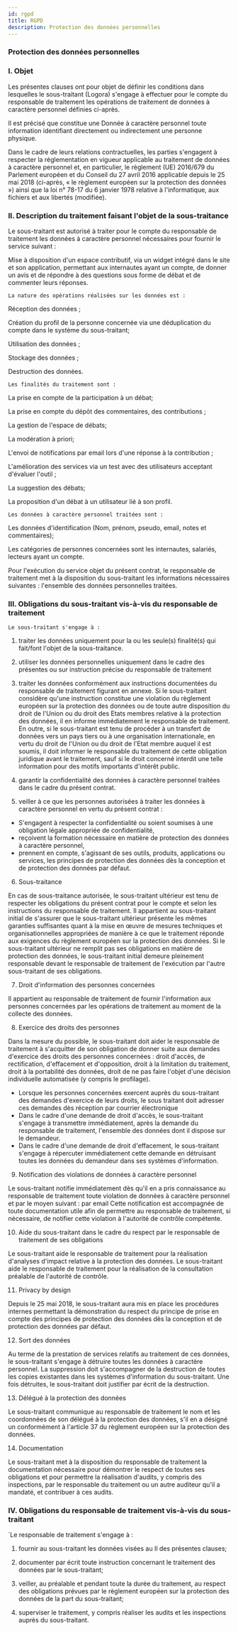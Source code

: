 ```yaml
---
id: rgpd
title: RGPD
description: Protection des données personnelles 
---
```


### Protection des données personnelles 

### I. Objet 

Les présentes clauses ont pour objet de définir les conditions dans lesquelles le sous-traitant (Logora) s'engage à effectuer pour le compte du responsable de traitement les opérations de traitement de données à caractère personnel définies ci-après. 

Il est précisé que constitue une Donnée à caractère personnel toute information identifiant directement ou indirectement une personne physique. 

Dans le cadre de leurs relations contractuelles, les parties s'engagent à respecter la réglementation en vigueur applicable au traitement de données à caractère personnel et, en particulier, le règlement (UE) 2016/679 du Parlement européen et du Conseil du 27 avril 2016 applicable depuis le 25 mai 2018 (ci-après, « le règlement européen sur la protection des données ») ainsi que la loi n° 78-17 du 6 janvier 1978 relative à l'informatique, aux fichiers et aux libertés (modifiée). 

### II. Description du traitement faisant l'objet de la sous-traitance 

Le sous-traitant est autorisé à traiter pour le compte du responsable de traitement les données à caractère personnel nécessaires pour fournir le service suivant : 

Mise à disposition d'un espace contributif, via un widget intégré dans le site et son application, permettant aux internautes ayant un compte, de donner un avis et de répondre à des questions sous forme de débat et de commenter leurs réponses. 

`La nature des opérations réalisées sur les données est :`

Réception des données ;

Création du profil de la personne concernée via une déduplication du compte dans le système du sous-traitant;

Utilisation des données ;

Stockage des données ; 

Destruction des données. 

`Les finalités du traitement sont :` 

La prise en compte de la participation à un débat; 

La prise en compte du dépôt des commentaires, des contributions ;

La gestion de l'espace de débats; 

La modération à priori; 

L'envoi de notifications par email lors d'une réponse à la contribution ; 

L'amélioration des services via un test avec des utilisateurs acceptant d'évaluer l'outil ; 

La suggestion des débats; 

La proposition d'un débat à un utilisateur lié à son profil. 

`Les données à caractère personnel traitées sont :`

Les données d'identification (Nom, prénom, pseudo, email, notes et commentaires); 

Les catégories de personnes concernées sont les internautes, salariés, lecteurs ayant un compte. 

Pour l'exécution du service objet du présent contrat, le responsable de traitement met à la disposition du sous-traitant les informations nécessaires suivantes : l'ensemble des données personnelles traitées. 

### III. Obligations du sous-traitant vis-à-vis du responsable de traitement 

`Le sous-traitant s'engage à :` 

1. traiter les données uniquement pour la ou les seule(s) finalité(s) qui fait/font l'objet de la sous-traitance. 

2. utiliser les données personnelles uniquement dans le cadre des présentes ou sur instruction précise du responsable de traitement

3. traiter les données conformément aux instructions documentées du responsable de traitement figurant en annexe. Si le sous-traitant considère qu'une instruction constitue une violation du règlement européen sur la protection des données ou de toute autre disposition du droit de l'Union ou du droit des Etats membres relative à la protection des données, il en informe immédiatement le responsable de traitement. En outre, si le sous-traitant est tenu de procéder à un transfert de données vers un pays tiers ou à une organisation internationale, en vertu du droit de l'Union ou du droit de l'Etat membre auquel il est soumis, il doit informer le responsable du traitement de cette obligation juridique avant le traitement, sauf si le droit concerné interdit une telle information pour des motifs importants d'intérêt public. 

4. garantir la confidentialité des données à caractère personnel traitées dans le cadre du présent contrat. 

5. veiller à ce que les personnes autorisées à traiter les données à caractère personnel en vertu du présent contrat : 

- S'engagent à respecter la confidentialité ou soient soumises à une obligation légale appropriée de confidentialité, 
- reçoivent la formation nécessaire en matière de protection des données à caractère personnel, 
- prennent en compte, s'agissant de ses outils, produits, applications ou services, les principes de protection des données dès la conception et de protection des données par défaut. 

6. Sous-traitance 

En cas de sous-traitance autorisée, le sous-traitant ultérieur est tenu de respecter les obligations du présent contrat pour le compte et selon les instructions du responsable de traitement. Il appartient au sous-traitant initial de s'assurer que le sous-traitant ultérieur présente les mêmes garanties suffisantes quant à la mise en œuvre de mesures techniques et organisationnelles appropriées de manière à ce que le traitement réponde aux exigences du règlement européen sur la protection des données. Si le sous-traitant ultérieur ne remplit pas ses obligations en matière de protection des données, le sous-traitant initial demeure pleinement responsable devant le responsable de traitement de l'exécution par l'autre sous-traitant de ses obligations. 

7. Droit d'information des personnes concernées 

Il appartient au responsable de traitement de fournir l'information aux personnes concernées par les opérations de traitement au moment de la collecte des données. 

8. Exercice des droits des personnes 

Dans la mesure du possible, le sous-traitant doit aider le responsable de traitement à s'acquitter de son obligation de donner suite aux demandes d'exercice des droits des personnes concernées : droit d'accès, de rectification, d'effacement et d'opposition, droit à la limitation du traitement, droit à la portabilité des données, droit de ne pas faire l'objet d'une décision individuelle automatisée (y compris le profilage). 

- Lorsque les personnes concernées exercent auprès du sous-traitant des demandes d'exercice de leurs droits, le sous traitant doit adresser ces demandes dès réception par courrier électronique  
- Dans le cadre d'une demande de droit d'accès, le sous-traitant s'engage à transmettre immédiatement, après la demande du responsable de traitement, l'ensemble des données dont il dispose sur le demandeur. 
- Dans le cadre d'une demande de droit d'effacement, le sous-traitant s'engage à répercuter immédiatement cette demande en détruisant toutes les données du demandeur dans ses systèmes d'information.

9. Notification des violations de données à caractère personnel 

Le sous-traitant notifie immédiatement dès qu'il en a pris connaissance au responsable de traitement toute violation de données à caractère personnel et par le moyen suivant : par email
Cette notification est accompagnée de toute documentation utile afin de permettre au responsable de traitement, si nécessaire, de notifier cette violation à l'autorité de contrôle compétente.

10. Aide du sous-traitant dans le cadre du respect par le responsable de traitement de ses obligations 

Le sous-traitant aide le responsable de traitement pour la réalisation d'analyses d'impact relative à la protection des données. Le sous-traitant aide le responsable de traitement pour la réalisation de la consultation préalable de l'autorité de contrôle. 

11. Privacy by design 

Depuis le 25 mai 2018, le sous-traitant aura mis en place les procédures internes permettant la démonstration du respect du principe de prise en compte des principes de protection des données dès la conception et de protection des données par défaut. 

12. Sort des données 

Au terme de la prestation de services relatifs au traitement de ces données, le sous-traitant s'engage à détruire toutes les données à caractère personnel. La suppression doit s'accompagner de la destruction de toutes les copies existantes dans les systèmes d'information du sous-traitant. Une fois détruites, le sous-traitant doit justifier par écrit de la destruction. 

13. Délégué à la protection des données 

Le sous-traitant communique au responsable de traitement le nom et les coordonnées de son délégué à la protection des données, s'il en a désigné un conformément à l'article 37 du règlement européen sur la protection des données. 

14. Documentation 

Le sous-traitant met à la disposition du responsable de traitement la documentation nécessaire pour démontrer le respect de toutes ses obligations et pour permettre la réalisation d'audits, y compris des inspections, par le responsable du traitement ou un autre auditeur qu'il a mandaté, et contribuer à ces audits. 

### IV. Obligations du responsable de traitement vis-à-vis du sous-traitant 

`Le responsable de traitement s'engage à : 

1. fournir au sous-traitant les données visées au Il des présentes clauses; 

2. documenter par écrit toute instruction concernant le traitement des données par le sous-traitant; 

3. veiller, au préalable et pendant toute la durée du traitement, au respect des obligations prévues par le  règlement européen sur la protection des données de la part du sous-traitant; 

4. superviser le traitement, y compris réaliser les audits et les inspections auprès du sous-traitant. 

